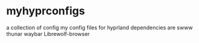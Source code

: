 # myhyprconfigs
a collection of config my config files for hyprland
dependencies are
swww thunar waybar Librewolf-browser
